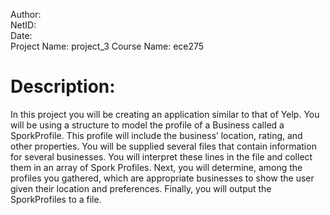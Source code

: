 Author: <br>
NetID: <br>
Date: <br>
Project Name: project_3
Course Name: ece275

# Description: 
In this project you will be creating an application similar to that of Yelp. You will be using a structure to model the profile of a Business called a SporkProfile. This profile will include the business’ location, rating, and other properties. You will be supplied several files that contain information for several businesses. You will interpret these lines in the file and collect them in an array of Spork Profiles. Next, you will determine, among the profiles you gathered, which are appropriate businesses to show the user given their location and preferences. Finally, you will output the SporkProfiles to a file.
